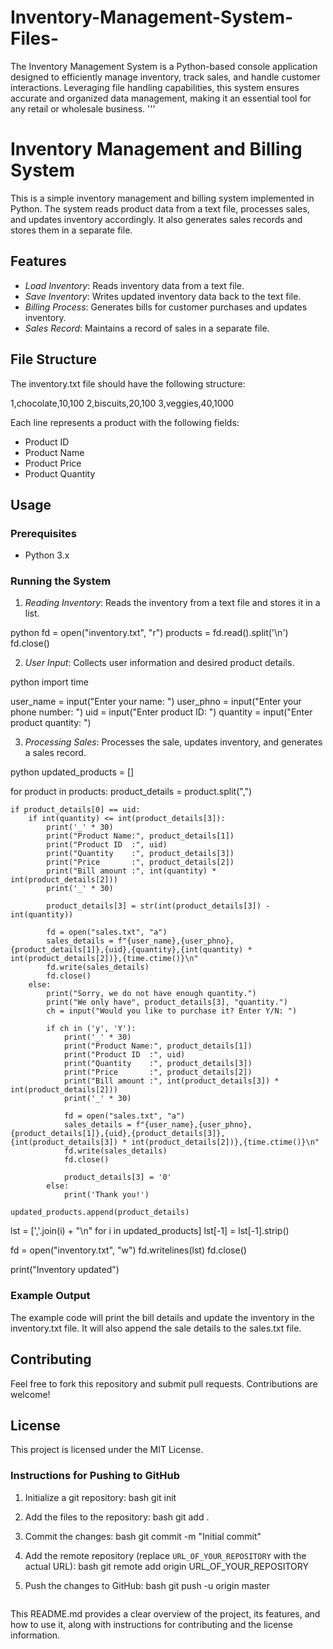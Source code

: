 # Inventory-Management-System-Files-
The Inventory Management System is a Python-based console application designed to efficiently manage inventory, track sales, and handle customer interactions. Leveraging file handling capabilities, this system ensures accurate and organized data management, making it an essential tool for any retail or wholesale business.
'''
# Inventory Management and Billing System

This is a simple inventory management and billing system implemented in Python. The system reads product data from a text file, processes sales, and updates inventory accordingly. It also generates sales records and stores them in a separate file.

## Features

- *Load Inventory*: Reads inventory data from a text file.
- *Save Inventory*: Writes updated inventory data back to the text file.
- *Billing Process*: Generates bills for customer purchases and updates inventory.
- *Sales Record*: Maintains a record of sales in a separate file.

## File Structure

The inventory.txt file should have the following structure:


1,chocolate,10,100
2,biscuits,20,100
3,veggies,40,1000


Each line represents a product with the following fields:
- Product ID
- Product Name
- Product Price
- Product Quantity

## Usage

### Prerequisites

- Python 3.x

### Running the System

1. *Reading Inventory*: Reads the inventory from a text file and stores it in a list.

python
fd = open("inventory.txt", "r")
products = fd.read().split('\n')
fd.close()


2. *User Input*: Collects user information and desired product details.

python
import time

user_name = input("Enter your name: ")
user_phno = input("Enter your phone number: ")
uid = input("Enter product ID: ")
quantity = input("Enter product quantity: ")


3. *Processing Sales*: Processes the sale, updates inventory, and generates a sales record.

python
updated_products = []

for product in products:
    product_details = product.split(",")

    if product_details[0] == uid:
        if int(quantity) <= int(product_details[3]):
            print('_' * 30)
            print("Product Name:", product_details[1])
            print("Product ID  :", uid)
            print("Quantity    :", product_details[3])
            print("Price       :", product_details[2])
            print("Bill amount :", int(quantity) * int(product_details[2]))
            print('_' * 30)

            product_details[3] = str(int(product_details[3]) - int(quantity))

            fd = open("sales.txt", "a")
            sales_details = f"{user_name},{user_phno},{product_details[1]},{uid},{quantity},{int(quantity) * int(product_details[2])},{time.ctime()}\n"
            fd.write(sales_details)
            fd.close()
        else:
            print("Sorry, we do not have enough quantity.")
            print("We only have", product_details[3], "quantity.")
            ch = input("Would you like to purchase it? Enter Y/N: ")

            if ch in ('y', 'Y'):
                print('_' * 30)
                print("Product Name:", product_details[1])
                print("Product ID  :", uid)
                print("Quantity    :", product_details[3])
                print("Price       :", product_details[2])
                print("Bill amount :", int(product_details[3]) * int(product_details[2]))
                print('_' * 30)

                fd = open("sales.txt", "a")
                sales_details = f"{user_name},{user_phno},{product_details[1]},{uid},{product_details[3]},{int(product_details[3]) * int(product_details[2])},{time.ctime()}\n"
                fd.write(sales_details)
                fd.close()

                product_details[3] = '0'
            else:
                print('Thank you!')

    updated_products.append(product_details)

lst = [','.join(i) + "\n" for i in updated_products]
lst[-1] = lst[-1].strip()

fd = open("inventory.txt", "w")
fd.writelines(lst)
fd.close()

print("Inventory updated")


### Example Output

The example code will print the bill details and update the inventory in the inventory.txt file. It will also append the sale details to the sales.txt file.

## Contributing

Feel free to fork this repository and submit pull requests. Contributions are welcome!

## License

This project is licensed under the MIT License.


### Instructions for Pushing to GitHub

1. Initialize a git repository:
   bash
   git init
   

2. Add the files to the repository:
   bash
   git add .
   

3. Commit the changes:
   bash
   git commit -m "Initial commit"
   

4. Add the remote repository (replace `URL_OF_YOUR_REPOSITORY` with the actual URL):
   bash
   git remote add origin URL_OF_YOUR_REPOSITORY
   

5. Push the changes to GitHub:
   bash
   git push -u origin master
   ```

This README.md provides a clear overview of the project, its features, and how to use it, along with instructions for contributing and the license information.
